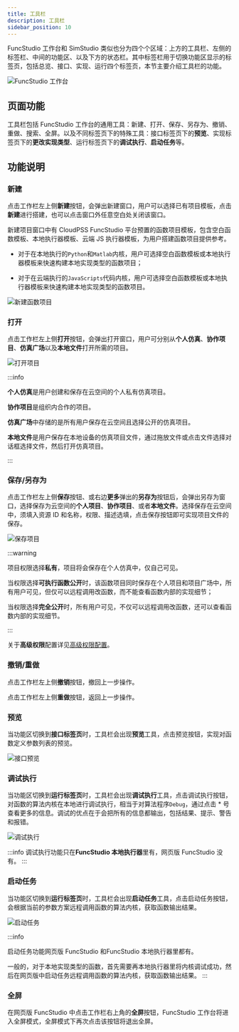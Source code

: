 ```yaml
---
title: 工具栏
description: 工具栏
sidebar_position: 10
---
```

FuncStudio 工作台和 SimStudio 类似也分为四个个区域：上方的工具栏、左侧的标签栏、中间的功能区、以及下方的状态栏。其中标签栏用于切换功能区显示的标签页，包括总览、接口、实现、运行四个标签页，本节主要介绍工具栏的功能。

![FuncStudio 工作台](./1.png)

## 页面功能

工具栏包括 FuncStudio 工作台的通用工具：新建、打开、保存、另存为、撤销、重做、搜索、全屏。以及不同标签页下的特殊工具：接口标签页下的**预览**、实现标签页下的**更改实现类型**、运行标签页下的**调试执行**、**启动任务**等。

## 功能说明

### 新建

点击工作栏左上侧**新建**按钮，会弹出新建窗口，用户可以选择已有项目模板，点击**新建**进行搭建，也可以点击窗口外任意空白处关闭该窗口。

新建项目窗口中有 CloudPSS FuncStudio 平台预置的函数项目模板，包含空白函数模板、本地执行器模板、云端 JS 执行器模板，为用户搭建函数项目提供参考。

- 对于在本地执行的`Python`和`Matlab`内核，用户可选择空白函数模板或本地执行器模板来快速构建本地实现类型的函数项目；
  
- 对于在云端执行的`JavaScripts`代码内核，用户可选择空白函数模板或本地执行器模板来快速构建本地实现类型的函数项目。

![新建函数项目](./2.png)

### 打开

点击工作栏左上侧**打开**按钮，会弹出打开窗口，用户可分别从**个人仿真**、**协作项目**、**仿真广场**以及**本地文件**打开所需的项目。

![打开项目](./3.png)

:::info

**个人仿真**是用户创建和保存在云空间的个人私有仿真项目。

**协作项目**是组织内合作的项目。

**仿真广场**中存储的是所有用户保存在云空间且选择公开的仿真项目。

**本地文件**是用户保存在本地设备的仿真项目文件，通过拖放文件或点击文件选择对话框选择文件，然后打开仿真项目。

:::

### 保存/另存为

点击工作栏左上侧**保存**按钮、或右边**更多**弹出的**另存为**按钮后，会弹出另存为窗口，选择保存为云空间的**个人项目**、**协作项目**、或者**本地文件**。选择保存在云空间中，须填入资源 ID 和名称，权限、描述选填，点击保存按钮即可实现项目文件的保存。

![保存项目](./4.png)

:::warning

项目权限选择**私有**，项目将会保存在个人仿真中，仅自己可见。

当权限选择**可执行函数公开**时，该函数项目同时保存在个人项目和项目广场中，所有用户可见，但仅可以远程调用改函数，而不能查看函数内部的实现细节；

当权限选择**完全公开**时，所有用户可见，不仅可以远程调用改函数，还可以查看函数内部的实现细节。

:::

关于**高级权限**配置详见[高级权限配置](../../center/index.md)。

### 撤销/重做

点击工作栏左上侧**撤销**按钮，撤回上一步操作。

点击工作栏左上侧**重做**按钮，返回上一步操作。

### 预览

当功能区切换到**接口标签页**时，工具栏会出现**预览**工具，点击预览按钮，实现对函数定义参数列表的预览。

![接口预览](./5.png)

<!-- ### 更改实现类型

当功能区切换到**实现标签页**时，工具栏会出现**更改实现类型**，点击更改实现类型按钮来选择实现类型。
对于网页版 FuncStudio，实现类型有**云端：JavaScript 模块**和**本地：自定义命令**，选择不同的实现方式将会进入不同的实现页面。
对于 FuncStudio 执行器只有**本地：自定义命令**。

![更改实现类型](./6.png) -->

### 调试执行

当功能区切换到**运行标签页**时，工具栏会出现**调试执行**工具，点击调试执行按钮，对函数的算法内核在本地进行调试执行，相当于对算法程序`Debug`，通过点击 * 号查看更多的信息。调试的优点在于会把所有的信息都输出，包括结果、提示、警告和报错。

![调试执行](./6.png)

:::info
调试执行功能只在**FuncStudio 本地执行器**里有，网页版 FuncStudio 没有。
:::

### 启动任务

当功能区切换到**运行标签页**时，工具栏会出现**启动任务**工具，点击启动任务按钮，会根据当前的参数方案远程调用函数的算法内核，获取函数输出结果。

![启动任务](./7.png)

:::info

启动任务功能网页版 FuncStudio 和FuncStudio 本地执行器里都有。

一般的，对于本地实现类型的函数，首先需要再本地执行器里将内核调试成功，然后在网页版中启动任务远程调用函数的算法内核，获取函数输出结果。
:::

### 全屏

在网页版 FuncStudio 中点击工作栏右上角的**全屏**按钮，FuncStudio 工作台将进入全屏模式，全屏模式下再次点击该按钮将退出全屏。
